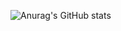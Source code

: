![Anurag's GitHub stats](https://github-readme-stats-qk7k4jqek-brunopj1.vercel.app/api?username=brunopj1&theme=slateorange&show_icons=true)
